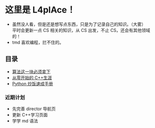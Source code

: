 # 这里是 L4plAce！

- 虽然没人看，但是还是想写点东西，只是为了记录自己的知识。（大雾）<br>平时会更新一点 CS 相关的知识，从 CS 出发，不止 CS，还会有其他领域的！
- tmd 喜欢编程，拦不住的。
## 目录

- [算法这一块必须拿下](/doc_learning/re0-ACM/0_index)
- [从零开始的 C++生涯](/doc_learning/cpp/0.md)
- [Python 炒饭速成手册](/doc_learning/python/0.md)

### 近期计划

- 先完善 director 导航页
- 更新 C++学习页面
- 学学 md 语法
